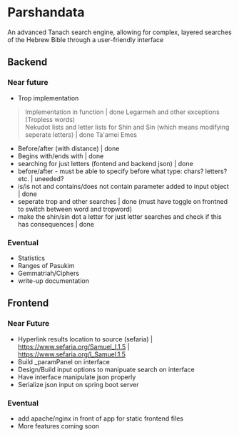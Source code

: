 # Parshandata
An advanced Tanach search engine, allowing for complex, layered searches of the Hebrew Bible through a user-friendly interface

## Backend

### Near future
* Trop implementation 
>	Implementation in function | done
>	Legarmeh and other exceptions (Tropless words)  
>	Nekudot lists and letter lists for Shin and Sin (which means modifying seperate letters) | done
>	Ta'amei Emes  

* Before/after (with distance) | done
* Begins with/ends with | done
* searching for just letters (fontend and backend json) | done
* before/after - must be able to specify before what type: chars? letters? etc. | uneeded?
* is/is not and contains/does not contain parameter added to input object | done
* seperate trop and other searches | done (must have toggle on frontned to switch between word and tropword)
* make the shin/sin dot a letter for just letter searches and check if this has consequences | done

### Eventual
* Statistics
* Ranges of Pasukim
* Gemmatriah/Ciphers
* write-up documentation

## Frontend

### Near Future
* Hyperlink results location to source (sefaria) | https://www.sefaria.org/Samuel_I.1.5 | https://www.sefaria.org/I_Samuel.1.5
* Build _paramPanel on interface
* Design/Build input options to manipuate search on interface
* Have interface manipulate json properly
* Serialize json input on spring boot server

### Eventual
* add apache/nginx in front of app for static frontend files
* More features coming soon